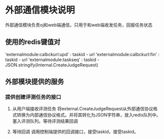 # 外部通信模块说明
外部通信模块负责oj和web端通信，只用于和web端收发任务，回报任务状态

## 使用的redis键值对
'externalmodule:calbckurl:upd' : taskid - url
'externalmodule:calbckurl:fin' : taskid - url
'externalmodule:taskseq' : taskid - JSON.stringify(Internal.CreateJudgeRequest)
## 外部模块提供的服务
### 提供创建评测任务的接口

1. 从用户端接收评测任务
将external.CreateJudgeRequest从外部通信协议格式转换为内部通信协议格式。并将其转化为JSON字符串，放入redis队列中。塞入评测队列。等待评测结果回调

2. 等待回调
调用控制端提供的回调接口，接受taskid，接受taskid。